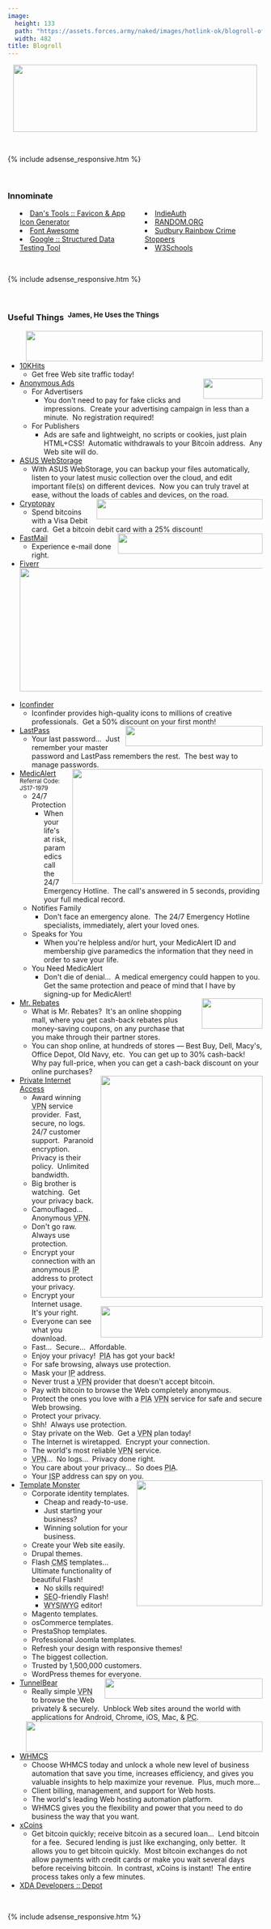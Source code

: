 ```yaml
---
image:
  height: 133
  path: "https://assets.forces.army/naked/images/hotlink-ok/blogroll-of-awesome_482x133.png"
  width: 482
title: Blogroll
---
```


<img alt="" height="133" src="{{ site.uri.assets }}/naked/images/blogroll-of-awesome_482x133.png"
  style="border: 0px; display: block; margin-left: auto; margin-right: auto;" width="482" />
<p>
  &nbsp;
</p>
{% include adsense_responsive.htm %}
<p>
  &nbsp;
</p>
<h3 id="innominate">
  Innominate
</h3>
<ul style="-moz-columns: 2; -webkit-columns: 2; columns: 2; list-style-position: inside;">
  <li>
    <a href="http://www.favicon-generator.org" rel="external nofollow" target="_blank" title="Favicon &amp; App Icon Generator">Dan's Tools :: Favicon &amp; App
    Icon Generator</a>
  </li>
  <li>
    <a href="http://fontawesome.io" rel="external nofollow" target="_blank" title="Font Awesome by Dave Gandy">Font Awesome</a>
  </li>
  <li>
    <a href="https://search.google.com/structured-data/testing-tool" rel="external nofollow" target="_blank" title="Structured Data Testing Tool">Google ::
    Structured Data Testing Tool</a>
  </li>
  <li>
    <a href="https://indieauth.com" rel="external nofollow" target="_blank" title="IndieAuth - Sign in with your domain name">IndieAuth</a>
  </li>
  <li>
    <a href="https://www.random.org" rel="external nofollow" target="_blank" title="RANDOM.ORG - True Random Number Service">RANDOM.ORG</a>
  </li>
  <li>
    <a href="http://www.sudburycrimestoppers.com" rel="external nofollow" target="_blank" title="Sudbury Rainbow Crime Stoppers">Sudbury Rainbow Crime
    Stoppers</a>
  </li>
  <li>
    <a href="https://www.w3schools.com" rel="external nofollow" target="_blank" title="W3Schools Online Web Tutorials">W3Schools</a>
  </li>
</ul>
<p>
  &nbsp;
</p>
{% include adsense_responsive.htm %}
<p>
  &nbsp;
</p>
<h3 id="useful-things">
  Useful Things&nbsp; <sup>James, He Uses the Things</sup>
</h3>
<ul>
  <li>
    <a href="{{ site.uri.shortURL }}/10KHits" rel="external" target="_blank" title="10KHits"><img alt="" height="60"
      src="{{ site.uri.assets }}/naked/images/10KHits_468x060.png" style="border: 0px; float: right; margin-left: 10px;" width="468" /></a>
    <a href="{{ site.uri.shortURL }}/10KHits" rel="external" target="_blank" title="10KHits">10KHits</a>
    <ul>
      <li>
        Get free Web site traffic today!
      </li>
    </ul>
  </li>
  <li>
    <a href="{{ site.uri.shortURL }}/Anonymous-Ads" rel="external" target="_blank" title="Anonymous Ads"><img alt="" height="40"
      src="{{ site.uri.assets }}/naked/images/Anonymous-Ads_117x040.png" style="border: 0px; float: right; margin-left: 10px;" width="117" /></a>
    <a href="{{ site.uri.shortURL }}/Anonymous-Ads" rel="external" target="_blank" title="Anonymous Ads">Anonymous Ads</a>
    <ul>
      <li>
        For Advertisers
        <ul>
          <li>
            You don't need to pay for fake clicks and impressions.&nbsp; Create your advertising campaign in less than a minute.&nbsp; No registration required!
          </li>
        </ul>
      </li>
      <li>
        For Publishers
        <ul>
          <li>
            Ads are safe and lightweight, no scripts or cookies, just plain HTML+CSS!&nbsp; Automatic withdrawals to your Bitcoin address.&nbsp; Any Web site
            will do.
          </li>
        </ul>
      </li>
    </ul>
  </li>
  <li>
    <a href="{{ site.uri.shortURL }}/ASUS-WebStorage" rel="external" target="_blank" title="ASUS WebStorage">ASUS WebStorage</a>
    <ul>
      <li>
        With ASUS WebStorage, you can backup your files automatically, listen to your latest music collection over the cloud, and edit important file(s) on
        different devices.&nbsp; Now you can truly travel at ease, without the loads of cables and devices, on the road.
      </li>
    </ul>
  </li>
  <li>
    <a href="{{ site.uri.shortURL }}/Cryptopay" rel="external" target="_blank" title="Cryptopay"><img alt="" height="40"
      src="{{ site.uri.assets }}/naked/images/Cryptopay_328x040.png" style="border: 0px; float: right; margin-left: 10px;" width="328" /></a>
    <a href="{{ site.uri.shortURL }}/Cryptopay" rel="external" target="_blank" title="Cryptopay">Cryptopay</a>
    <ul>
      <li>
        Spend bitcoins with a Visa Debit card.&nbsp; Get a bitcoin debit card with a 25% discount!
      </li>
    </ul>
  </li>
  <li>
    <a href="{{ site.uri.shortURL }}/FastMail" rel="external" target="_blank" title="FastMail"><img alt="" height="40"
      src="{{ site.uri.assets }}/naked/images/FastMail_286x040.png" style="border: 0px; float: right; margin-left: 10px;" width="286" /></a>
    <a href="{{ site.uri.shortURL }}/FastMail" rel="external" target="_blank" title="FastMail">FastMail</a>
    <ul>
      <li>
        Experience e-mail done right.
      </li>
    </ul>
  </li>
  <li>
    <a href="http://fiverr.com" rel="external" target="_blank" title="Fiverr">Fiverr</a>
    <div style="text-align: center;">
      <a href="http://fiverr.com" rel="external" target="_blank" title="Fiverr"><img alt="" height="244"
        src="{{ site.uri.assets }}/naked/images/Fiverr_work-less_482x244.png" style="border: 0px; display: block; margin-left: auto; margin-right: auto;"
        width="482" /></a>
    </div>
    &nbsp;
  </li>
  <li>
    <a href="{{ site.uri.shortURL }}/Iconfinder" rel="external" target="_blank" title="Iconfinder">Iconfinder</a>
    <ul>
      <li>
        Iconfinder provides high-quality icons to millions of creative professionals.&nbsp; Get a 50% discount on your first month!
      </li>
    </ul>
  </li>
  <li>
    <a href="{{ site.uri.shortURL }}/LastPass" rel="external" target="_blank" title="LastPass"><img alt="" height="40"
      src="{{ site.uri.assets }}/naked/images/LastPass_271x040.png" style="border: 0px; float: right; margin-left: 10px;" width="271" /></a>
    <a href="{{ site.uri.shortURL }}/LastPass" rel="external" target="_blank" title="LastPass">LastPass</a>
    <ul>
      <li>
        Your last password&hellip;&nbsp; Just remember your master password and LastPass remembers the rest.&nbsp; The best way to manage passwords.
      </li>
    </ul>
  </li>
  <li>
    <a href="https://medicalert.ca/speak4me" rel="external" target="_blank" title="MedicAlert"><img alt="" height="227"
      src="{{ site.uri.assets }}/naked/images/MedicAlert-Foundation_376x227.png" style="border: 0px; float: right; margin-left: 10px;" width="376" /></a>
    <a href="https://medicalert.ca/speak4me" rel="external" target="_blank" title="MedicAlert">MedicAlert</a>&nbsp; <sup>Referral Code: JS17-1979</sup>
    <ul>
      <li>
        24/7 Protection
        <ul>
          <li>
            When your life's at risk, paramedics call the 24/7 Emergency Hotline.&nbsp; The call's answered in 5 seconds, providing your full medical record.
          </li>
        </ul>
      </li>
      <li>
        Notifies Family
        <ul>
          <li>
            Don't face an emergency alone.&nbsp; The 24/7 Emergency Hotline specialists, immediately, alert your loved ones.
          </li>
        </ul>
      </li>
      <li>
        Speaks for You
        <ul>
          <li>
            When you're helpless and/or hurt, your MedicAlert ID and membership give paramedics the information that they need in order to save your life.
          </li>
        </ul>
      </li>
      <li>
        You Need MedicAlert
        <ul>
          <li>
            Don't die of denial&hellip;&nbsp; A medical emergency could happen to you.&nbsp; Get the same protection and peace of mind that I have by signing-up
            for MedicAlert!
          </li>
        </ul>
      </li>
    </ul>
  </li>
  <li>
    <a href="{{ site.uri.shortURL }}/Mr-Rebates" rel="external" target="_blank" title="Mr. Rebates"><img alt="" height="60"
      src="{{ site.uri.assets }}/naked/images/Mr-Rebates_120x060.gif" style="border: 0px; float: right; margin-left: 10px;" width="120" /></a>
    <a href="{{ site.uri.shortURL }}/Mr-Rebates" rel="external" target="_blank" title="Mr. Rebates">Mr. Rebates</a>
    <ul>
      <li>
        What is Mr. Rebates?&nbsp; It's an online shopping mall, where you get cash-back rebates plus money-saving coupons, on any purchase that you make
        through their partner stores.
      </li>
      <li>
        You can shop online, at hundreds of stores &#8212; Best Buy, Dell, Macy's, Office Depot, Old Navy, etc.&nbsp; You can get up to 30% cash-back!&nbsp; Why
        pay full-price, when you can get a cash-back discount on your online purchases?
      </li>
    </ul>
  </li>
  <li>
    <div style="float: right; margin-left: 10px;">
      <a href="{{ site.uri.shortURL }}/PIA" rel="external" target="_blank" title="Private Internet Access"><img alt="" height="438"
        src="{{ site.uri.assets }}/naked/images/Private-Internet-Access_320x438.png" style="border: 0px; float: right;" width="320" /></a><br />
      &nbsp;<br />
      <a href="{{ site.uri.shortURL }}/DNS-Leak-Test" rel="external" target="_blank" title="DNS Leak Test"><img alt="" height="62"
        src="{{ site.uri.assets }}/naked/images/dns-leak-test_320x062.png" style="border: 0px; float: right;" width="320" /></a>
    </div>
    <a href="{{ site.uri.shortURL }}/PIA" rel="external" target="_blank" title="Private Internet Access">Private Internet Access</a>
    <ul>
      <li>
        Award winning <abbr title="Virtual Private Network">VPN</abbr> service provider.&nbsp; Fast, secure, no logs.&nbsp; 24/7 customer support.&nbsp;
        Paranoid encryption.&nbsp; Privacy is their policy.&nbsp; Unlimited bandwidth.
      </li>
      <li>
        Big brother is watching.&nbsp; Get your privacy back.
      </li>
      <li>
        Camouflaged&hellip;&nbsp; Anonymous <abbr title="Virtual Private Network">VPN</abbr>.
      </li>
      <li>
        Don't go raw.&nbsp; Always use protection.
      </li>
      <li>
        Encrypt your connection with an anonymous <abbr title="Internet Protocol">IP</abbr> address to protect your privacy.
      </li>
      <li>
        Encrypt your Internet usage.&nbsp; It's your right.
      </li>
      <li>
        Everyone can see what you download.
      </li>
      <li>
        Fast&hellip;&nbsp; Secure&hellip;&nbsp; Affordable.
      </li>
      <li>
        Enjoy your privacy!&nbsp; <abbr title="Private Internet Access">PIA</abbr> has got your back!
      </li>
      <li>
        For safe browsing, always use protection.
      </li>
      <li>
        Mask your <abbr title="Internet Protocol">IP</abbr> address.
      </li>
      <li>
        Never trust a <abbr title="Virtual Private Network">VPN</abbr> provider that doesn't accept bitcoin.
      </li>
      <li>
        Pay with bitcoin to browse the Web completely anonymous.
      </li>
      <li>
        Protect the ones you love with a <abbr title="Private Internet Access">PIA</abbr> <abbr title="Virtual Private Network">VPN</abbr> service for safe and
        secure Web browsing.
      </li>
      <li>
        Protect your privacy.
      </li>
      <li>
        Shh!&nbsp; Always use protection.
      </li>
      <li>
        Stay private on the Web.&nbsp; Get a <abbr title="Virtual Private Network">VPN</abbr> plan today!
      </li>
      <li>
        The Internet is wiretapped.&nbsp; Encrypt your connection.
      </li>
      <li>
        The world's most reliable <abbr title="Virtual Private Network">VPN</abbr> service.
      </li>
      <li>
        <abbr title="Virtual Private Network">VPN</abbr>&hellip;&nbsp; No logs&hellip;&nbsp; Privacy done right.
      </li>
      <li>
        You care about your privacy&hellip;&nbsp; So does <abbr title="Private Internet Access">PIA</abbr>.
      </li>
      <li>
        Your <abbr title="Internet Service Provider">ISP</abbr> address can spy on you.
      </li>
    </ul>
  </li>
  <li>
    <a href="{{ site.uri.shortURL }}/Template-Monster" rel="external" target="_blank" title="Template Monster"><img alt="" height="248"
      src="{{ site.uri.assets }}/naked/images/Template-Monster_249x248.png" style="border: 0px; float: right; margin-left: 10px;" width="249" /></a>
    <a href="{{ site.uri.shortURL }}/Template-Monster" rel="external" target="_blank" title="Template Monster">Template Monster</a>
    <ul>
      <li>
        Corporate identity templates.
        <ul>
          <li>
            Cheap and ready-to-use.
          </li>
          <li>
            Just starting your business?
          </li>
          <li>
            Winning solution for your business.
          </li>
        </ul>
      </li>
      <li>
        Create your Web site easily.
      </li>
      <li>
        Drupal themes.
      </li>
      <li>
        Flash <abbr title="Content Management System">CMS</abbr> templates&hellip;&nbsp; Ultimate functionality of beautiful Flash!
        <ul>
          <li>
            No skills required!
          </li>
          <li>
            <abbr title="Search Engine Optimization">SEO</abbr>-friendly Flash!
          </li>
          <li>
            <abbr title="What You See Is What You Get">WYSIWYG</abbr> editor!
          </li>
        </ul>
      </li>
      <li>
        Magento templates.
      </li>
      <li>
        osCommerce templates.
      </li>
      <li>
        PrestaShop templates.
      </li>
      <li>
        Professional Joomla templates.
      </li>
      <li>
        Refresh your design with responsive themes!
      </li>
      <li>
        The biggest collection.
      </li>
      <li>
        Trusted by 1,500,000 customers.
      </li>
      <li>
        WordPress themes for everyone.
      </li>
    </ul>
  </li>
  <li>
    <a href="{{ site.uri.shortURL }}/TunnelBear/&file_id=6&offer_id=2" rel="external" target="_blank" title="TunnelBear"><img alt="" height="40"
      src="{{ site.uri.assets }}/naked/images/TunnelBear_312x040.png" style="border: 0px; float: right; margin-left: 10px;" width="312" /></a>
    <a href="{{ site.uri.shortURL }}/TunnelBear/&file_id=6&offer_id=2" rel="external" target="_blank" title="TunnelBear">TunnelBear</a>
    <img alt="" height="1" src="https://click.tunnelbear.com/aff_i?aff_id=2760&file_id=6&offer_id=2"
      style="border: 0px !important; margin: 0px !important; vertical-align: middle;" width="1" />
    <ul>
      <li>
        Really simple <abbr title="Virtual Private Network">VPN</abbr> to browse the Web privately &amp; securely.&nbsp; Unblock Web sites around the world with
        applications for Android, Chrome, iOS, Mac, &amp; <abbr title="Personal Computer">PC</abbr>.
      </li>
    </ul>
  </li>
  <li>
    <a href="{{ site.uri.shortURL }}/WHMCS" rel="external" target="_blank" title="WHMCS"><img alt="" height="60"
      src="{{ site.uri.assets }}/naked/images/WHMCS_468x060.gif" style="border: 0px; float: right; margin-left: 10px;" width="468" /></a>
    <a href="{{ site.uri.shortURL }}/WHMCS" rel="external" target="_blank" title="WHMCS">WHMCS</a>
    <ul>
      <li>
        Choose WHMCS today and unlock a whole new level of business automation that save you time, increases efficiency, and gives you valuable insights to help
        maximize your revenue.&nbsp; Plus, much more&hellip;
      </li>
      <li>
        Client billing, management, and support for Web hosts.
      </li>
      <li>
        The world's leading Web hosting automation platform.
      </li>
      <li>
        WHMCS gives you the flexibility and power that you need to do business the way that you want.
      </li>
    </ul>
  </li>
  <li>
    <a href="{{ site.uri.shortURL }}/xCoins" rel="external" target="_blank" title="xCoins">xCoins</a>
    <ul>
      <li>
        Get bitcoin quickly; receive bitcoin as a secured loan&hellip;&nbsp; Lend bitcoin for a fee.&nbsp; Secured lending is just like exchanging, only
        better.&nbsp; It allows you to get bitcoin quickly.&nbsp; Most bitcoin exchanges do not allow payments with credit cards or make you wait several days
        before receiving bitcoin.&nbsp; In contrast, xCoins is instant!&nbsp; The entire process takes only a few minutes.
      </li>
    </ul>
  </li>
  <li>
    <a href="{{ site.uri.shortURL }}/XDA-Depot" rel="external" target="_blank" title="XDA Developers :: Depot">XDA Developers :: Depot</a>
  </li>
</ul>
<p>
  &nbsp;
</p>
{% include adsense_responsive.htm %}
